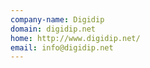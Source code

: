 ```yaml
---
company-name: Digidip
domain: digidip.net
home: http://www.digidip.net/
email: info@digidip.net
---
```




